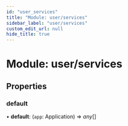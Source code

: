 ```yaml
---
id: "user_services"
title: "Module: user/services"
sidebar_label: "user/services"
custom_edit_url: null
hide_title: true
---
```


# Module: user/services

## Properties

### default

• **default**: (`app`: Application) => *any*[]
